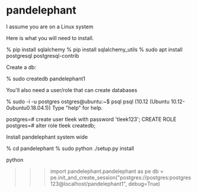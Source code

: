# pandelephant

I assume you are on a Linux system

Here is what you will need to install.

% pip install sqlalchemy
% pip install sqlalchemy_utils
% sudo apt install postgresql postgresql-contrib


Create a db:

% sudo createdb pandelephant1

You'll also need a user/role that can create databases
 
% sudo -i -u postgres
ostgres@ubuntu:~$ psql
psql (10.12 (Ubuntu 10.12-0ubuntu0.18.04.1))
Type "help" for help.

postgres=# create user tleek with password 'tleek123';
CREATE ROLE
postgres=# alter role tleek createdb;


Install pandelephant system wide

% cd pandelephant
% sudo python ./setup.py  install

python

>>> import pandelephant.pandelephant as pe
>>> db = pe.init_and_create_session("postgres://postgres:postgres123@localhost/pandelephant1", debug=True)
